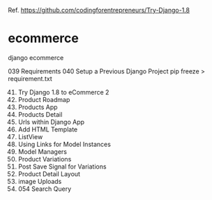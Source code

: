 Ref. https://github.com/codingforentrepreneurs/Try-Django-1.8

# ecommerce
django ecommerce

039 Requirements
040 Setup a Previous Django Project
  pip freeze  > requirement.txt

041. Try Django  1.8 to eCommerce 2
042. Product Roadmap
043. Products App
044. Products Detail
045. Urls within Django App
046. Add HTML  Template
047. ListView
048. Using Links for Model Instances
049. Model Managers
050. Product Variations
051. Post Save Signal for Variations
052. Product Detail Layout
053. image Uploads
054. 054 Search Query
